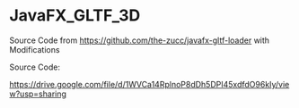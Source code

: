 # JavaFX_GLTF_3D
Source Code from https://github.com/the-zucc/javafx-gltf-loader with Modifications

Source Code:

https://drive.google.com/file/d/1WVCa14RplnoP8dDh5DPI45xdfdO96kIy/view?usp=sharing
